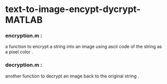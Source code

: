 # text-to-image-encypt-dycrypt-MATLAB
### encryption.m :
a function to encrypt a string into an image using ascii code of the string as a pixel color .
### decryption.m :
another function to decrypt an image back to the original string .
